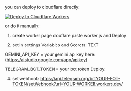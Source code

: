 you can deploy to cloudflare directly:

[![Deploy to Cloudflare Workers](https://deploy.workers.cloudflare.com/button)](https://deploy.workers.cloudflare.com/?url=https://github.com/faridoddin1/gemini-tts)

or do it manually:

1. create worker page clouflare
paste worker.js and Deploy

2. set in settings Variables and Secrets: TEXT

GEMINI_API_KEY = your gemini api key here: (https://aistudio.google.com/app/apikey)

TELEGRAM_BOT_TOKEN = your bot token
Deploy.

4. set webhook:
https://api.telegram.org/botYOUR-BOT-TOKEN/setWebhook?url=YOUR-WORKER.workers.dev/
